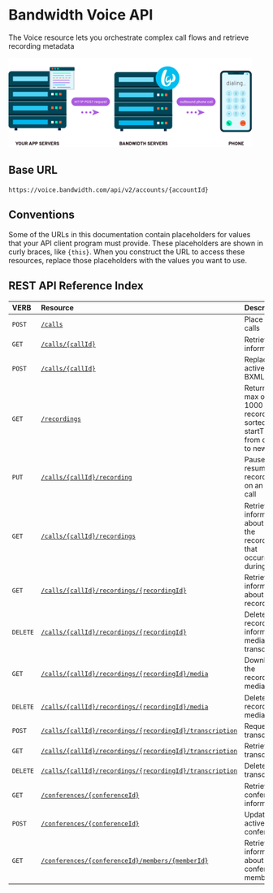 # Bandwidth Voice API

The Voice resource lets you orchestrate complex call flows and retrieve recording metadata

<img src="../../images/create_call.png" style="max-width:95%">

## Base URL
`https://voice.bandwidth.com/api/v2/accounts/{accountId}`

## Conventions
Some of the URLs in this documentation contain placeholders for values that your API client program must provide. These placeholders are shown in curly braces, like `{this}`. When you construct the URL to access these resources, replace those placeholders with the values you want to use.

## REST API Reference Index

| VERB                               | Resource                                                                                                                      | Description                                                                  |
|:-----------------------------------|:------------------------------------------------------------------------------------------------------------------------------|:-----------------------------------------------------------------------------|
| <code class="post">POST</code>     | [`/calls`](calls/postCalls.md)                                                                                                | Place phone calls                                                            |
| <code class="get">GET</code>       | [`/calls/{callId}`](calls/getCallsCallId.md)                                                                                  | Retrieve call information                                                    |
| <code class="post">POST</code>     | [`/calls/{callId}`](calls/postCallsCallId.md)                                                                                 | Replace an active call's BXML                                                |
| <code class="get">GET</code>       | [`/recordings`](recordings/getRecordings.md)                                                                                  | Returns a max of 1000 recordings, sorted by startTime from oldest to newest  |
| <code class="put">PUT</code>       | [`/calls/{callId}/recording`](recordings/putCallsCallIdRecording.md)                                                          | Pause or resume a recording on an active call                                |
| <code class="get">GET</code>       | [`/calls/{callId}/recordings`](recordings/getCallsCallIdRecordings.md)                                                        | Retrieve information about all of the recordings that occurred during a call |
| <code class="get">GET</code>       | [`/calls/{callId}/recordings/{recordingId}`](recordings/getCallsCallIdRecordingsRecordingId.md)                               | Retrieve information about a recording                                       |
| <code class="delete">DELETE</code> | [`/calls/{callId}/recordings/{recordingId}`](recordings/deleteCallsCallIdRecordingsRecordingId.md)                            | Delete the recording information, media and transcription                    |
| <code class="get">GET</code>       | [`/calls/{callId}/recordings/{recordingId}/media`](recordings/getCallsCallIdRecordingsRecordingIdMedia.md)                    | Download the recording media                                                 |
| <code class="delete">DELETE</code> | [`/calls/{callId}/recordings/{recordingId}/media`](recordings/deleteCallsCallIdRecordingsRecordingIdMedia.md)                 | Delete the recording media                                                   |
| <code class="post">POST</code>     | [`/calls/{callId}/recordings/{recordingId}/transcription`](recordings/postCallsCallIdRecordingsRecordingIdTranscription.md)   | Request a transcription                                                      |
| <code class="get">GET</code>       | [`/calls/{callId}/recordings/{recordingId}/transcription`](recordings/getCallsCallIdRecordingsRecordingIdTranscription.md)    | Retrieve the transcription                                                   |
| <code class="delete">DELETE</code> | [`/calls/{callId}/recordings/{recordingId}/transcription`](recordings/deleteCallsCallIdRecordingsRecordingIdTranscription.md) | Delete the transcription                                                     |
| <code class="get">GET</code>       | [`/conferences/{conferenceId}`](conferences/getConferencesConferenceId.md)                                                    | Retrieve conference information                                              |
| <code class="post">POST</code>     | [`/conferences/{conferenceId}`](conferences/postConferencesConferenceId.md)                                                   | Update an active conference                                                  |
| <code class="get">GET</code>       | [`/conferences/{conferenceId}/members/{memberId}`](conferences/getConferenceMember.md)                                        | Retrieve information about a conference member                               |
